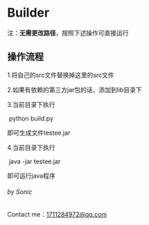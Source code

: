 # Builder			

注：**无需更改路径**，按照下述操作可直接运行

## **操作流程**

1.将自己的src文件替换掉这里的src文件

2.如果有依赖的第三方jar包的话，添加到lib目录下

3.当前目录下执行

​	python build.py

   即可生成文件testee.jar

4.当前目录下执行

​	java -jar testee.jar

   即可运行java程序



###### 																		by Sonic 

Contact me：1711284972@qq.com

